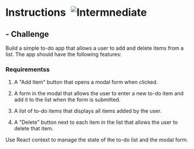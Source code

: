 # Instructions&nbsp; ![Intermnediate](https://img.shields.io/badge/Intermnediate-orange)

## - Challenge

Build a simple to-do app that allows a user to add and delete items from a list. The app should have the following features:

### Requirementss

1. A "Add Item" button that opens a modal form when clicked.

2. A form in the modal that allows the user to enter a new to-do item and add it to the list when the form is submitted.

3. A list of to-do items that displays all items added by the user.

4. A "Delete" button next to each item in the list that allows the user to delete that item.

Use React context to manage the state of the to-do list and the modal form.
